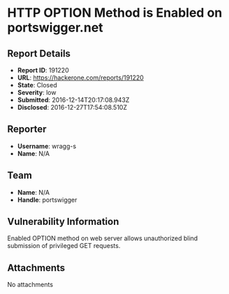 # HTTP OPTION Method is Enabled on portswigger.net 

## Report Details
- **Report ID**: 191220
- **URL**: https://hackerone.com/reports/191220
- **State**: Closed
- **Severity**: low
- **Submitted**: 2016-12-14T20:17:08.943Z
- **Disclosed**: 2016-12-27T17:54:08.510Z

## Reporter
- **Username**: wragg-s
- **Name**: N/A

## Team
- **Name**: N/A
- **Handle**: portswigger

## Vulnerability Information
Enabled OPTION method on web server allows unauthorized blind submission of privileged GET requests.




## Attachments
No attachments
